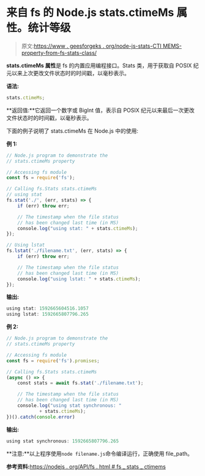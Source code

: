 # 来自 fs 的 Node.js stats.ctimeMs 属性。统计等级

> 原文:[https://www . geesforgeks . org/node-js-stats-CTI MEMS-property-from-fs-stats-class/](https://www.geeksforgeeks.org/node-js-stats-ctimems-property-from-fs-stats-class/)

**stats.ctimeMs 属性**是 fs 的内置应用编程接口。Stats 类，用于获取自 POSIX 纪元以来上次更改文件状态时的时间戳，以毫秒表示。

**语法:**

```js
stats.ctimeMs;
```

**返回值:**它返回一个数字或 BigInt 值，表示自 POSIX 纪元以来最后一次更改文件状态时的时间戳，以毫秒表示。

下面的例子说明了 stats.ctimeMs 在 Node.js 中的使用:

**例 1:**

```js
// Node.js program to demonstrate the
// stats.ctimeMs property

// Accessing fs module
const fs = require('fs');

// Calling fs.Stats stats.ctimeMs
// using stat
fs.stat('./', (err, stats) => {
    if (err) throw err;

    // The timestamp when the file status 
    // has been changed last time (in MS) 
    console.log("using stat: " + stats.ctimeMs);
});

// Using lstat
fs.lstat('./filename.txt', (err, stats) => {
    if (err) throw err;

    // The timestamp when the file status 
    // has been changed last time (in MS) 
    console.log("using lstat: " + stats.ctimeMs);
});
```

**输出:**

```js
using stat: 1592665604516.1057
using lstat: 1592665807796.265

```

**例 2:**

```js
// Node.js program to demonstrate the
// stats.ctimeMs property

// Accessing fs module
const fs = require('fs').promises;

// Calling fs.Stats stats.ctimeMs
(async () => {
    const stats = await fs.stat('./filename.txt');

    // The timestamp when the file status 
    // has been changed last time (in MS) 
    console.log("using stat synchronous: "
            + stats.ctimeMs);
})().catch(console.error)
```

**输出:**

```js
using stat synchronous: 1592665807796.265

```

**注意:**以上程序使用`node filename.js`命令编译运行，正确使用 file_path。

**参考资料:**[https://nodejs . org/API/fs . html # fs _ stats _ ctimems](https://nodejs.org/api/fs.html#fs_stats_ctimems)